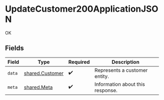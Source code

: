# UpdateCustomer200ApplicationJSON

OK


## Fields

| Field                                              | Type                                               | Required                                           | Description                                        |
| -------------------------------------------------- | -------------------------------------------------- | -------------------------------------------------- | -------------------------------------------------- |
| `data`                                             | [shared.Customer](../../models/shared/customer.md) | :heavy_check_mark:                                 | Represents a customer entity.                      |
| `meta`                                             | [shared.Meta](../../models/shared/meta.md)         | :heavy_check_mark:                                 | Information about this response.                   |